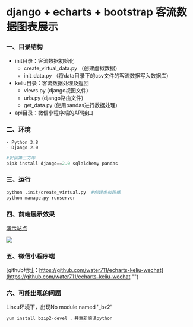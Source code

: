 # django + echarts + bootstrap 客流数据图表展示
### 一、目录结构  
* init目录：客流数据初始化  
    - create_virtual_data.py （创建虚拟数据）  
    - init_data.py （将data目录下的csv文件的客流数据写入数据库）
* keliu目录：客流数据处理及返回
    - views.py (django视图文件)
    - urls.py (django路由文件)
    - get_data.py (使用pandas进行数据处理)
* api目录：微信小程序端的API接口

### 二、环境
    - Python 3.8
    - Django 2.0

```python
#安装第三方库
pip3 install django==2.0 sqlalchemy pandas
```

### 三、运行
```python
python .init/create_virtual.py  #创建虚拟数据
python manage.py runserver
```

### 四、前端展示效果
[演示站点](http://demo.caizhenwei.top/ "")  

<img src="http://qiniu.caizhenwei.top/demo2020-07-28.gif" />

### 五、微信小程序端
[github地址：https://github.com/water711/echarts-keliu-wechat](https://github.com/water711/echarts-keliu-wechat "") 

### 六、可能出现的问题  
Linxu环境下，出现No module named '_bz2'  
```python
yum install bzip2-devel ，并重新编译python
```